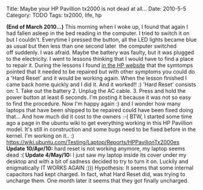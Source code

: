 Title: Maybe your HP Pavillion tx2000 is not dead at all...
Date: 2010-5-5
Category: TODO
Tags: tx2000, life, hp

**(End of March 2010...)** This morning when I woke up, I found that again I had fallen asleep in the bed reading in the computer. I tried
to switch it on but I couldn't. Everytime I pressed the button, all the LED lights became blue as usual but then less than one second later
 the computer switched off suddenly. I was afraid. Maybe the battery was faulty, but it was plugged to the electricity. I went to lessons
thinking that I would have to find a place to repair it. During the lessons I found [in the HP
website](http://h20000.www2.hp.com/bizsupport/TechSupport/Document.jsp?lang=en&cc=us&taskId=110&prodSeriesId=3650975&prodTypeId=321957&prodSeriesId=3650975&objectID=c00372748)
that the symtomps pointed that it needed to be repaired but with other symptoms you could do a 'Hard Reset' and it would be working again.
When the lesson finished I came back home quickly and I did it. And it worked!! :) 'Hard Reset' consists on: 1. Take out the battery 2.
Unplug the AC cable. 3. Press and hold the power button at least 6 seconds. I'm posting it because it was not so easy to find the procedure.
Now I'm happy again :) and I wonder how many laptops that have been shipped to be repaired could have been fixed doing that... And how much
did it cost to the owners :-( BTW, I started some time ago a page in the ubuntu wiki to get everything working in this HP Pavillion model.
It's still in construction and some bugs need to be fixed before in the kernel. I'm working on it.. :)
https://wiki.ubuntu.com/Testing/Laptop/Reports/HPPavilionTx2000es **Update 10/Apr/10:** hard reset is not working anymore, my laptop seems
dead :( **Update 4/May/10:** I just saw my laptop inside its cover under my desktop and with a bit of sadness decided to try to turn it on.
Luckily and enigmatically IT WORKS AGAIN :))) Hypothesis: It seems that some internal capacitors had kept charged. In fact, what Hard Reset
did, was trying to uncharge them. One month later it seems that they got finally uncharged.
